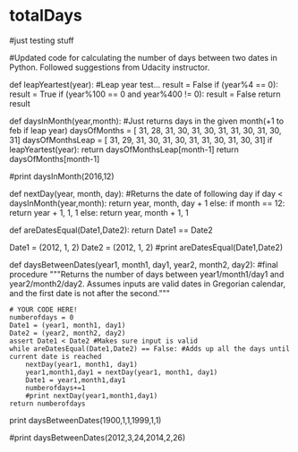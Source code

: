 # totalDays
#just testing stuff

#Updated code for calculating the number of days between two dates in Python. Followed suggestions from Udacity instructor.

def leapYeartest(year): #Leap year test...
  result = False
  if (year%4 == 0):
    result = True
    if (year%100 == 0 and year%400 != 0):
      result = False
  return result
  
  
def daysInMonth(year,month): #Just returns days in the given month(+1 to feb if leap year)
  daysOfMonths = [ 31, 28, 31, 30, 31, 30, 31, 31, 30, 31, 30, 31]
  daysOfMonthsLeap = [ 31, 29, 31, 30, 31, 30, 31, 31, 30, 31, 30, 31]
  if leapYeartest(year):
    return daysOfMonthsLeap[month-1]
  return daysOfMonths[month-1]
  
#print daysInMonth(2016,12)

def nextDay(year, month, day): #Returns the date of following day
    if day < daysInMonth(year,month):
        return year, month, day + 1
    else:
        if month == 12:
            return year + 1, 1, 1
        else:
            return year, month + 1, 1


def areDatesEqual(Date1,Date2):
    return Date1 == Date2

Date1 = (2012, 1, 2)
Date2 = (2012, 1, 2)
#print areDatesEqual(Date1,Date2)


        
def daysBetweenDates(year1, month1, day1, year2, month2, day2): #final procedure
    """Returns the number of days between year1/month1/day1
       and year2/month2/day2. Assumes inputs are valid dates
       in Gregorian calendar, and the first date is not after
       the second."""
        
    # YOUR CODE HERE!
    numberofdays = 0
    Date1 = (year1, month1, day1)
    Date2 = (year2, month2, day2)
    assert Date1 < Date2 #Makes sure input is valid
    while areDatesEqual(Date1,Date2) == False: #Adds up all the days until current date is reached
        nextDay(year1, month1, day1)
        year1,month1,day1 = nextDay(year1, month1, day1)
        Date1 = year1,month1,day1
        numberofdays+=1
        #print nextDay(year1,month1,day1)
    return numberofdays 
print daysBetweenDates(1900,1,1,1999,1,1) 
  
#print daysBetweenDates(2012,3,24,2014,2,26)
